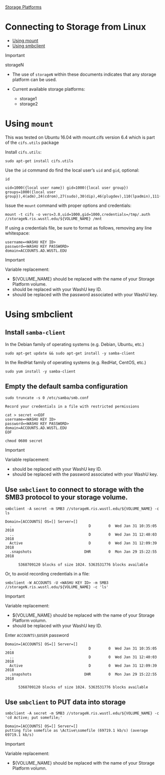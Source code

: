 
[Storage Platforms](../Storage%20Platforms.md)

# Connecting to Storage from Linux

- [Using mount](#using-mount)
- [Using smbclient](#using-smbclient)

> [!IMPORTANT]
> storageN
>
> - The use of `storageN` within these documents indicates that any storage platform can be used.
> - Current available storage platforms:
>
>   - storage1
>   - storage2

# Using `mount`

This was tested on Ubuntu 16.04 with mount.cifs version 6.4 which is part of the `cifs.utils` package

Install `cifs.utils`:

```
sudo apt-get install cifs.utils
```

Use the `id` command do find the local user’s `uid` and `gid`, optional:

```
id

uid=1000({local user name}) gid=1000({local user group}) groups=1000({local user group}),4(adm),24(cdrom),27(sudo),30(dip),46(plugdev),110(lpadmin),111(sambashare),119(libvirt)
```

Issue the `mount` command with proper options and credentials:

```
mount -t cifs -o vers=3.0,uid=1000,gid=1000,credentials=/tmp/.auth //storageN.ris.wustl.edu/${VOLUME_NAME} /mnt
```

If using a credentials file, be sure to format as follows, removing any line whitespace:

```
username=<WASHU KEY ID>
password=<WASHU KEY PASSWORD>
domain=ACCOUNTS.AD.WUSTL.EDU
```

> [!IMPORTANT]
> Variable replacement:
>
> - ${VOLUME\_NAME} should be replaced with the name of your Storage Platform volume.
> - <WASHU KEY ID> should be replaced with your WashU key ID.
> - <WASHU KEY PASSWORD> should be replaced with the password associated with your WashU key.

# Using smbclient

## Install `samba-client`

In the Debian family of operating systems (e.g. Debian, Ubuntu, etc.)

```
sudo apt-get update && sudo apt-get install -y samba-client
```

In the RedHat family of operating systems (e.g. RedHat, CentOS, etc.)

```
sudo yum install -y samba-client
```

## Empty the default samba configuration

```
sudo truncate -s 0 /etc/samba/smb.conf

Record your credentials in a file with restricted permissions
```

```
cat > secret <<EOF
username=<WASHU KEY ID>
password=<WASHU KEY PASSWORD>
domain=ACCOUNTS.AD.WUSTL.EDU
EOF
```

```
chmod 0600 secret
```

> [!IMPORTANT]
> Variable replacement:
>
> - <WASHU KEY ID> should be replaced with your WashU key ID.
> - <WASHU KEY PASSWORD> should be replaced with the password associated with your WashU key.

## Use `smbclient` to connect to storage with the SMB3 protocol to your storage volume.

```
smbclient -A secret -m SMB3 //storageN.ris.wustl.edu/${VOLUME_NAME} -c ls

Domain=[ACCOUNTS] OS=[] Server=[]
  .                                   D        0  Wed Jan 31 10:35:05 2018
  ..                                  D        0  Wed Jan 31 12:40:03 2018
  Active                              D        0  Wed Jan 31 12:09:39 2018
  .snapshots                        DHR        0  Mon Jan 29 15:22:55 2018

      5368709120 blocks of size 1024. 5363531776 blocks available
```

Or, to avoid recording credentials in a file:

```
smbclient -W ACCOUNTS -U <WASHU KEY ID> -m SMB3 //storageN.ris.wustl.edu/${VOLUME_NAME} -c 'ls'
```

> [!IMPORTANT]
> Variable replacement:
>
> - ${VOLUME\_NAME} should be replaced with the name of your Storage Platform volumn.
> - <WASHU KEY ID> should be replaced with your WashU key ID.

Enter `ACCOUNTS\$USER` password

```
Domain=[ACCOUNTS] OS=[] Server=[]
  .                                   D        0  Wed Jan 31 10:35:05 2018
  ..                                  D        0  Wed Jan 31 12:40:03 2018
  Active                              D        0  Wed Jan 31 12:09:39 2018
  .snapshots                        DHR        0  Mon Jan 29 15:22:55 2018

      5368709120 blocks of size 1024. 5363531776 blocks available
```

## Use `smbclient` to PUT data into storage

```
smbclient -A secret -m SMB3 //storageN.ris.wustl.edu/${VOLUME_NAME} -c 'cd Active; put somefile;'

Domain=[ACCOUNTS] OS=[] Server=[]
putting file somefile as \Active\somefile (69719.1 kb/s) (average 69719.1 kb/s)
```

> [!IMPORTANT]
> Variable replacement:
>
> - ${VOLUME\_NAME} should be replaced with the name of your Storage Platform volumn.
